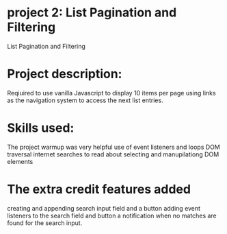 # project 2: List Pagination and Filtering
 List Pagination and Filtering
# Project description:
Reqiuired to use vanilla Javascript to display 10 items per page using links as the navigation system to
access the next list entries. 

# Skills used:
The project warmup was very helpful
use of event listeners and loops
DOM traversal
internet searches to read about selecting and manupilationg DOM elements

# The extra credit features added
creating and appending search input field and a button
adding event listeners to the search field and button
a notification when no matches are found for the search input.